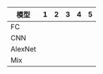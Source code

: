 | 模型    | 1    | 2    | 3    | 4    | 5    |
| ------- | ---- | ---- | ---- | ---- | ---- |
| FC      |      |      |      |      |      |
| CNN     |      |      |      |      |      |
| AlexNet |      |      |      |      |      |
| Mix     |      |      |      |      |      |

